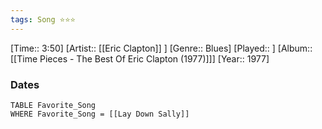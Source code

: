 ```yaml
---
tags: Song ⭐⭐⭐ 
---
```

[Time:: 3:50]
[Artist:: [[Eric Clapton]] ]
[Genre:: Blues]
[Played:: ]
[Album:: [[Time Pieces - The Best Of Eric Clapton (1977)]]]
[Year:: 1977]
### Dates
````dataview
TABLE Favorite_Song
WHERE Favorite_Song = [[Lay Down Sally]]
````